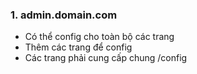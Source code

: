 ### 1. admin.domain.com
- Có thể config cho toàn bộ các trang
- Thêm các trang để config
- Các trang phải cung cấp chung /config